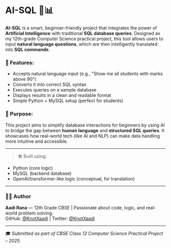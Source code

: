 # AI-SQL 🧠📊

**AI-SQL** is a smart, beginner-friendly project that integrates the power of **Artificial Intelligence** with traditional **SQL database queries**. Designed as my 12th-grade Computer Science practical project, this tool allows users to input **natural language questions**, which are then intelligently translated into **SQL commands**.

### 🌟 Features:
- Accepts natural language input (e.g., "Show me all students with marks above 90")
- Converts it into correct SQL syntax
- Executes queries on a sample database
- Displays results in a clean and readable format
- Simple Python + MySQL setup (perfect for students)

### 🎯 Purpose:
This project aims to simplify database interactions for beginners by using AI to bridge the gap between **human language** and **structured SQL queries**. It showcases how real-world tech (like AI and NLP) can make data handling more intuitive and accessible.

---

> 🛠️ Built using:
- Python (core logic)
- MySQL (backend database)
- OpenAI/transformer-like logic (conceptual, for translation)

---

### 🧑‍💻 Author
**Aadi Rana** — 12th Grade CBSE | Passionate about code, logic, and real-world problem solving.  
GitHub: [@KnotXaadi](https://github.com/Knotxaadi) | Twitter: [@KnotXaadi](https://twitter.com/KnotXaadi)

---

🎓 *Submitted as part of CBSE Class 12 Computer Science Practical Project – 2025.*
